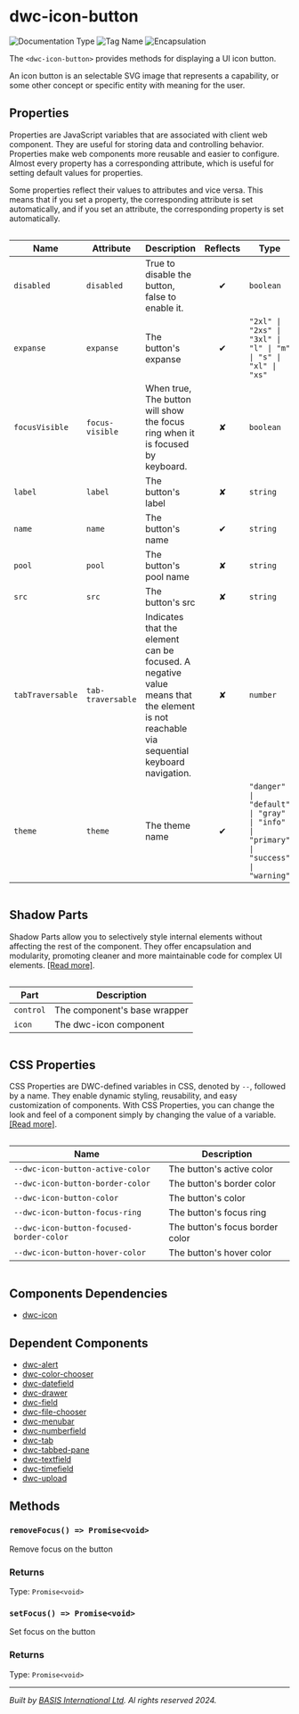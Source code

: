 # dwc-icon-button
![Documentation Type](https://img.shields.io/badge/Documentation-web--components-%23006aff) ![Tag Name](https://img.shields.io/badge/Component-dwc--icon--button-%23006aff)  ![Encapsulation](https://img.shields.io/badge/Encapsulation-shadow-%23006aff)

The `<dwc-icon-button>` provides methods for displaying a UI icon button.

An icon button is an selectable SVG image that represents a capability, or some other concept or
specific entity with meaning for the user.


## Properties 


Properties are JavaScript variables that are associated with client web component.
They are useful for storing data and controlling behavior. Properties make web components more reusable and easier to configure.
Almost every property has a corresponding attribute, which is useful for setting default values for properties.

Some properties reflect their values to attributes and vice versa. This means that if you set a property, the corresponding attribute is set automatically, and if you set an attribute, the corresponding property is set automatically.
<div style="overflow-x: auto;">

| Name               | Attribute           | Description                                                                                                                             | Reflects | Type                                                                                 | Default       |
| ------------------ | ------------------- | --------------------------------------------------------------------------------------------------------------------------------------- | :------: | ------------------------------------------------------------------------------------ | ------------- |
| ``disabled``       | ``disabled``        | True to disable the button, false to enable it.                                                                                         | &#x2714; | ``boolean``                                                                          | ``false``     |
| ``expanse``        | ``expanse``         | The button's expanse                                                                                                                    | &#x2714; | ``"2xl" \| "2xs" \| "3xl" \| "l" \| "m" \| "s" \| "xl" \| "xs"``                     | ``'xs'``      |
| ``focusVisible``   | ``focus-visible``   | When true, The button will show the focus ring when it is focused by keyboard.                                                          | &#x2718; | ``boolean``                                                                          | ``false``     |
| ``label``          | ``label``           | The button's label                                                                                                                      | &#x2718; | ``string``                                                                           |               |
| ``name``           | ``name``            | The button's name                                                                                                                       | &#x2714; | ``string``                                                                           |               |
| ``pool``           | ``pool``            | The button's pool name                                                                                                                  | &#x2718; | ``string``                                                                           | ``'tabler'``  |
| ``src``            | ``src``             | The button's src                                                                                                                        | &#x2718; | ``string``                                                                           |               |
| ``tabTraversable`` | ``tab-traversable`` | Indicates that the element can be focused. A negative value means that the element is not reachable via sequential keyboard navigation. | &#x2718; | ``number``                                                                           | ``0``         |
| ``theme``          | ``theme``           | The theme name                                                                                                                          | &#x2714; | ``"danger" \| "default" \| "gray" \| "info" \| "primary" \| "success" \| "warning"`` | ``'default'`` |


</div>

## Shadow Parts


Shadow Parts allow you to selectively style internal elements without affecting the rest of the component.
They offer encapsulation and modularity, promoting cleaner and more maintainable code for complex UI elements. [[Read more]](theme-engine/css-shadow-parts).
<div style="overflow-x: auto;">

| Part        | Description                  |
| ----------- | ---------------------------- |
| ``control`` | The component's base wrapper |
| ``icon``    | The dwc-icon component       |


</div>

## CSS Properties


CSS Properties are DWC-defined variables in CSS, denoted by `--`, followed by a name.
They enable dynamic styling, reusability, and easy customization of components.
With CSS Properties, you can change the look and feel of a component simply by changing the value of a variable.
[[Read more]](theme-engine/css-variables).
<div style="overflow-x: auto;">

| Name                                       | Description                     |
| ------------------------------------------ | ------------------------------- |
| ``--dwc-icon-button-active-color``         | The button's active color       |
| ``--dwc-icon-button-border-color``         | The button's border color       |
| ``--dwc-icon-button-color``                | The button's color              |
| ``--dwc-icon-button-focus-ring``           | The button's focus ring         |
| ``--dwc-icon-button-focused-border-color`` | The button's focus border color |
| ``--dwc-icon-button-hover-color``          | The button's hover color        |


</div>

## Components Dependencies

- [dwc-icon](web-components/dwc-icon.md)


## Dependent Components

- [dwc-alert](web-components/dwc-alert.md)
- [dwc-color-chooser](web-components/dwc-color-chooser.md)
- [dwc-datefield](web-components/dwc-datefield.md)
- [dwc-drawer](web-components/dwc-drawer.md)
- [dwc-field](web-components/dwc-field.md)
- [dwc-file-chooser](web-components/dwc-file-chooser.md)
- [dwc-menubar](web-components/dwc-menubar.md)
- [dwc-numberfield](web-components/dwc-numberfield.md)
- [dwc-tab](web-components/dwc-tab.md)
- [dwc-tabbed-pane](web-components/dwc-tabbed-pane.md)
- [dwc-textfield](web-components/dwc-textfield.md)
- [dwc-timefield](web-components/dwc-timefield.md)
- [dwc-upload](web-components/dwc-upload.md)

## Methods

### `removeFocus() => Promise<void>`

Remove focus on the button

### Returns

Type: `Promise<void>`

### `setFocus() => Promise<void>`

Set focus on the button

### Returns

Type: `Promise<void>`



----------------------------------------------
*Built by [BASIS International Ltd](https://www.basis.cloud/). Al rights reserved 2024.*
